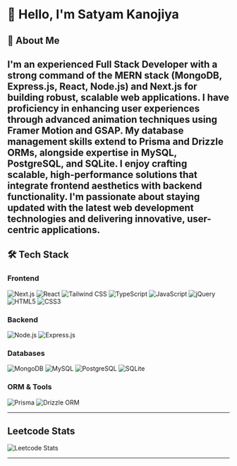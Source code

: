 # 👋 Hello, I'm Satyam Kanojiya

## 🚀 About Me
I'm an experienced Full Stack Developer with a strong command of the **MERN stack** (MongoDB, Express.js, React, Node.js) and **Next.js** for building robust, scalable web applications. I have proficiency in enhancing user experiences through advanced animation techniques using **Framer Motion** and **GSAP**. My database management skills extend to **Prisma** and **Drizzle ORMs**, alongside expertise in **MySQL**, **PostgreSQL**, and **SQLite**. I enjoy crafting scalable, high-performance solutions that integrate frontend aesthetics with backend functionality. I'm passionate about staying updated with the latest web development technologies and delivering innovative, user-centric applications.
---
## 🛠️ Tech Stack
### Frontend
![Next.js](https://img.shields.io/badge/Next.js-000000?style=flat&logo=next.js&logoColor=white)
![React](https://img.shields.io/badge/React-20232A?style=flat&logo=react&logoColor=61DAFB)
![Tailwind CSS](https://img.shields.io/badge/Tailwind_CSS-38B2AC?style=flat&logo=tailwind-css&logoColor=white)
![TypeScript](https://img.shields.io/badge/TypeScript-007ACC?style=flat&logo=typescript&logoColor=white)
![JavaScript](https://img.shields.io/badge/JavaScript-F7DF1E?style=flat&logo=javascript&logoColor=black)
![jQuery](https://img.shields.io/badge/jQuery-0769AD?style=flat&logo=jquery&logoColor=white)
![HTML5](https://img.shields.io/badge/HTML5-E34F26?style=flat&logo=html5&logoColor=white)
![CSS3](https://img.shields.io/badge/CSS3-1572B6?style=flat&logo=css3&logoColor=white)

### Backend
![Node.js](https://img.shields.io/badge/Node.js-339933?style=flat&logo=node.js&logoColor=white)
![Express.js](https://img.shields.io/badge/Express.js-000000?style=flat&logo=express&logoColor=white)

### Databases
![MongoDB](https://img.shields.io/badge/MongoDB-47A248?style=flat&logo=mongodb&logoColor=white)
![MySQL](https://img.shields.io/badge/MySQL-4479A1?style=flat&logo=mysql&logoColor=white)
![PostgreSQL](https://img.shields.io/badge/PostgreSQL-336791?style=flat&logo=postgresql&logoColor=white)
![SQLite](https://img.shields.io/badge/SQLite-003B57?style=flat&logo=sqlite&logoColor=white)

### ORM & Tools
![Prisma](https://img.shields.io/badge/Prisma-2D3748?style=flat&logo=prisma&logoColor=white)
![Drizzle ORM](https://img.shields.io/badge/Drizzle-009688?style=flat&logo=drizzle&logoColor=white)

---
## Leetcode Stats
![Leetcode Stats](https://leetcard.jacoblin.cool/KanojiyaSatyam?theme=dark&font=Montserrat)

---



<!--
**Messi10SK/Messi10SK** is a ✨ _special_ ✨ repository because its `README.md` (this file) appears on your GitHub profile.

Here are some ideas to get you started:

- 🔭 I’m currently working on ...
- 🌱 I’m currently learning ...
- 👯 I’m looking to collaborate on ...
- 🤔 I’m looking for help with ...
- 💬 Ask me about ...
- 📫 How to reach me: ...
- 😄 Pronouns: ...
- ⚡ Fun fact: ...
-->
